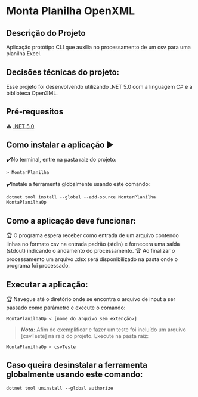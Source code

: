 
# Monta Planilha OpenXML

## Descrição do Projeto
Aplicação protótipo CLI que auxilia no processamento de um csv para uma planilha Excel.

## Decisões técnicas do projeto:
Esse projeto foi desenvolvendo utilizando .NET 5.0 com a linguagem C# e a biblioteca OpenXML. 


## Pré-requesitos

:warning: [.NET 5.0](https://dotnet.microsoft.com/download)


## Como instalar a aplicação :arrow_forward:

:heavy_check_mark:No terminal, entre na pasta raiz do projeto:

```
> MontarPlanilha
```

:heavy_check_mark:Instale a ferramenta globalmente usando este comando:

```
dotnet tool install --global --add-source MontarPlanilha MontaPlanilhaOp
```

## Como a aplicação deve funcionar:

:trophy: O programa espera receber como entrada de um arquivo contendo linhas no formato csv na entrada padrão (stdin) e fornecera uma saída (stdout) indicando o andamento do processamento.
:trophy: Ao finalizar o processamento um arquivo .xlsx será disponibilizado na pasta onde o programa foi processado.


## Executar a aplicação:

:trophy: Navegue até o diretório onde se encontra o arquivo de input a ser passado como parâmetro e execute o comando:

```
MontaPlanilhaOp < [nome_do_arquivo_sem_extenção>] 
```
> **_Nota:_** Afim de exemplificar e fazer um teste foi incluído um arquivo [csvTeste] na raiz do projeto. Execute na pasta raiz:
```
MontaPlanilhaOp < csvTeste
```


## Caso queira desinstalar a ferramenta globalmente usando este comando: 
```
dotnet tool uninstall --global authorize
```
